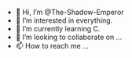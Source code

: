 - 👋 Hi, I’m @The-Shadow-Emperor
- 👀 I’m interested in everything.
- 🌱 I’m currently learning C.
- 💞️ I’m looking to collaborate on ...
- 📫 How to reach me ...

<!---
The-Shadow-Emperor/The-Shadow-Emperor is a ✨ special ✨ repository because its `README.md` (this file) appears on your GitHub profile.
You can click the Preview link to take a look at your changes.
--->
